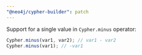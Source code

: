 ```yaml
---
"@neo4j/cypher-builder": patch
---
```


Support for a single value in `Cypher.minus` operator:

```js
Cypher.minus(var1, var2); // var1 - var2
Cypher.minus(var1); // -var1
```
